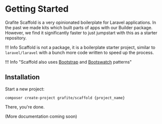 # Getting Started

Grafite Scaffold is a very opinionated boilerplate for Laravel applications. In the past we made kits which built parts of apps with our Builder package. However, we find it significantly faster to just jumpstart with this as a starter repository.

!!! Info
    Scaffold is not a package, it is a boilerplate starter project, similar to `laravel/laravel` with a bunch more code written to speed up the process.

!!! Info "Scaffold also uses [Bootstrap](https://getbootstrap.com) and [Bootswatch](https://bootswatch.com) patterns"

## Installation

Start a new project:

```
composer create-project grafite/scaffold {project_name}
```

There, you're done.

(More documentation coming soon)
